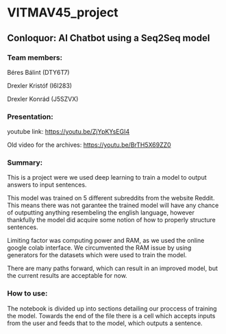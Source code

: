 # VITMAV45_project
## Conloquor: AI Chatbot using a Seq2Seq model
### Team members:
Béres Bálint (DTY6T7)

Drexler Kristóf (I6I283)

Drexler Konrád (J5SZVX)

### Presentation:

youtube link: https://youtu.be/ZjYpKYsEGI4

Old video for the archives: https://youtu.be/BrTH5X69ZZ0

### Summary:
This is a project were we used deep learning to train a model to output answers to input sentences.

This model was trained on 5 different subreddits from the website Reddit. This means there was not garantee the trained model will have any chance of outputting anything resembeling the english language, however thankfully the model did acquire some notion of how to properly structure sentences.

Limiting factor was computing power and RAM, as we used the online google colab interface. We circumvented the RAM issue by using generators for the datasets which were used to train the model.

There are many paths forward, which can result in an improved model, but the current results are acceptable for now.

### How to use:
The notebook is divided up into sections detailing our proccess of training the model. Towards the end of the file there is a cell which accepts inputs from the user and feeds that to the model, which outputs a sentence.
